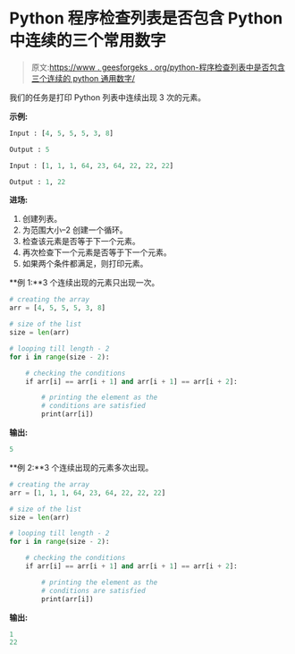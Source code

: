 # Python 程序检查列表是否包含 Python 中连续的三个常用数字

> 原文:[https://www . geesforgeks . org/python-程序检查列表中是否包含三个连续的 python 通用数字/](https://www.geeksforgeeks.org/python-program-to-check-if-the-list-contains-three-consecutive-common-numbers-in-python/)

我们的任务是打印 Python 列表中连续出现 3 次的元素。

**示例:**

```py
Input : [4, 5, 5, 5, 3, 8]

Output : 5

Input : [1, 1, 1, 64, 23, 64, 22, 22, 22]

Output : 1, 22

```

**进场:**

1.  创建列表。
2.  为范围大小–2 创建一个循环。
3.  检查该元素是否等于下一个元素。
4.  再次检查下一个元素是否等于下一个元素。
5.  如果两个条件都满足，则打印元素。

**例 1:**3 个连续出现的元素只出现一次。

```py
# creating the array
arr = [4, 5, 5, 5, 3, 8]

# size of the list
size = len(arr)

# looping till length - 2
for i in range(size - 2):

    # checking the conditions
    if arr[i] == arr[i + 1] and arr[i + 1] == arr[i + 2]:

        # printing the element as the 
        # conditions are satisfied 
        print(arr[i])
```

**输出:**

```py
5
```

**例 2:**3 个连续出现的元素多次出现。

```py
# creating the array
arr = [1, 1, 1, 64, 23, 64, 22, 22, 22]

# size of the list
size = len(arr)

# looping till length - 2
for i in range(size - 2):

    # checking the conditions
    if arr[i] == arr[i + 1] and arr[i + 1] == arr[i + 2]:

        # printing the element as the 
        # conditions are satisfied 
        print(arr[i])
```

**输出:**

```py
1
22

```